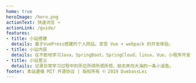 ```yaml
---
home: true
heroImage: /hero.png
actionText: 快速浏览 →
actionLink: /guide/
features:
- title: 小站搭建
  details: 基于VuePress搭建的个人网站，享受 Vue + webpack 的开发体验。
- title: 小站内容
  details: 在不断地学习Java，SpringBoot，SpringCloud，linux，Vue，小程序开发等过程中整理所记录的笔记。
- title: 小站意义
  details: 记录日常学习过程中的所见所得所感所悟，励志奔向大海的一条小溪鱼。
footer: 本站遵循 MIT 开源协议 | 版权所有 © 2019 DuebassLei
---
```


